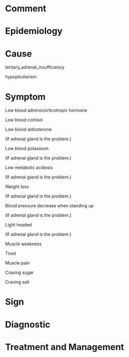 # Comment

# Epidemiology

# Cause

tertiary_adrenal_insufficiency

hypopituitarism

# Symptom

Low blood adrenocorticotropic hormone

Low blood cortisol

Low blood aldosterone

(If adrenal gland is the problem.)

Low blood potassium

(If adrenal gland is the problem.)

Low metabolic acidosis

(If adrenal gland is the problem.)

Weight loss

(If adrenal gland is the problem.)

Blood pressure decrease when standing up

(If adrenal gland is the problem.)

Light headed

(If adrenal gland is the problem.)

Muscle weakness

Tired

Muscle pain

Craving sugar

Craving salt

# Sign

# Diagnostic

# Treatment and Management

